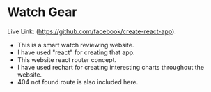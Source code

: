 # Watch Gear

Live Link: (https://github.com/facebook/create-react-app).

- This is a smart watch reviewing website.
- I have used "react" for creating that app.
- This website react router concept.
- I have used rechart for creating interesting charts throughout the website.
- 404 not found route is also included here.
